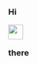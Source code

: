 ### Hi <p> <img src="https://em-content.zobj.net/source/microsoft-teams/364/waving-hand_1f44b.png" width="30px"> </p> there

<!--
**Jhonatan192001/Jhonatan192001** is a ✨ _special_ ✨ repository because its `README.md` (this file) appears on your GitHub profile.

Here are some ideas to get you started:

- 🔭 I’m currently working on ...
- 🌱 I’m currently learning ...
- 👯 I’m looking to collaborate on ...
- 🤔 I’m looking for help with ...
- 💬 Ask me about ...
- 📫 How to reach me: ...
- 😄 Pronouns: ...
- ⚡ Fun fact: ...
-->
